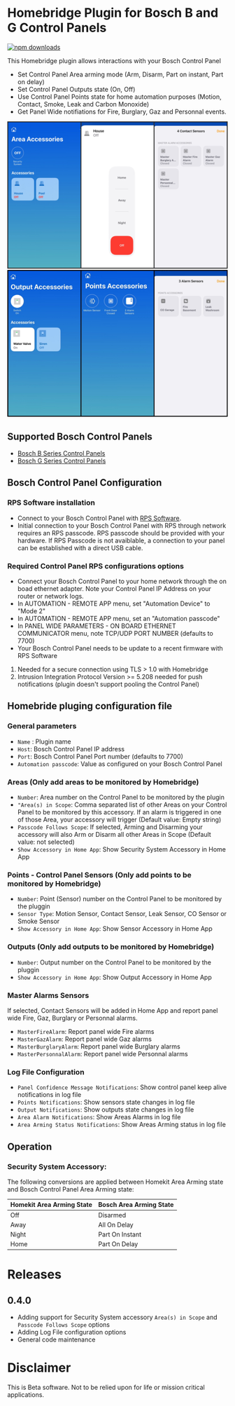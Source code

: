 
# Homebridge Plugin for Bosch B and G Control Panels
[![npm downloads](https://badgen.net/npm/dt/homebridge-boschcontrolpanel_bgseries)](https://www.npmjs.com/package/homebridge-boschcontrolpanel_bgseries)

This Homebridge plugin allows interactions with your Bosch Control Panel

* Set Control Panel Area arming mode (Arm, Disarm, Part on instant, Part on delay)
* Set Control Panel Outputs state (On, Off)
* Use Control Panel Points state for home automation purposes (Motion, Contact, Smoke, Leak and Carbon Monoxide)
* Get Panel Wide notifiations for Fire, Burglary, Gaz and Personnal events. 

![Screenshot](BCP0401.jpg)
![Screenshot](BCP0402.jpg)

## Supported Bosch Control Panels

* [Bosch B Series Control Panels](https://resources-boschsecurity-cdn.azureedge.net/public/documents/B_Series_Quick_Selec_Commercial_Brochure_enUS_23341998603.pdf)
* [Bosch G Series Control Panels](https://resources-boschsecurity-cdn.azureedge.net/public/documents/Bosch_G_Series_Quick_Commercial_Brochure_enUS_23390517387.pdf)

## Bosch Control Panel Configuration

### RPS Software installation
* Connect to your Bosch Control Panel with [RPS Software](https://www2.boschsecurity.us/bseriesinstall/programming).
* Initial connection to your Bosch Control Panel with RPS through network requires an RPS passcode. RPS passcode should be provided with your hardware. If RPS Passcode is not avaiblable, a connection to your panel can be established with a direct USB cable. 

### Required Control Panel RPS configurations options
* Connect your Bosch Control Panel to your home network through the on boad ethernet adapter. Note your Control Panel IP Address on your router or network logs. 
* In AUTOMATION - REMOTE APP menu, set "Automation Device" to "Mode 2" 
* In AUTOMATION - REMOTE APP menu, set an "Automation passcode" 
* In PANEL WIDE PARAMETERS - ON BOARD ETHERNET COMMUNICATOR menu, note TCP/UDP PORT NUMBER (defaults to 7700) 
* Your Bosch Control Panel needs to be update to a recent firmware with RPS Software 
1. Needed for a secure connection using TLS > 1.0 with Homebridge
2. Intrusion Integration Protocol Version >= 5.208 needed for push notifications (plugin doesn't support pooling the Control Panel)

## Homebride pluging configuration file
### General parameters
* `Name` : Plugin name
* `Host`:  Bosch Control Panel IP address
* `Port`:  Bosch Control Panel Port number (defaults to 7700)
* `Automation passcode`: Value as configured on your Bosch Control Panel
### Areas (Only add areas to be monitored by Homebridge)
* `Number`: Area number on the Control Panel to be monitored by the plugin
* `"Area(s) in Scope`: Comma separated list of other Areas on your Control Panel to be monitored by this accessory. If an alarm is triggered in one of those Area, your accessory will trigger (Default value: Empty string)
* `Passcode Follows Scope`: If selected, Arming and Disarming your accessory will also Arm or Disarm all other Areas in Scope (Default value: not selected)
* `Show Accessory in Home App`: Show Security System Accessory in Home App
### Points - Control Panel Sensors (Only add points to be monitored by Homebridge)
* `Number`: Point (Sensor) number on the Control Panel to be monitored by the pluggin
* `Sensor Type`: Motion Sensor, Contact Sensor, Leak Sensor, CO Sensor or Smoke Sensor
* `Show Accessory in Home App`: Show Sensor Accessory in Home App 
### Outputs (Only add outputs to be monitored by Homebridge)
* `Number`: Output number on the Control Panel to be monitored by the pluggin
* `Show Accessory in Home App`: Show Output Accessory in Home App
### Master Alarms Sensors
If selected, Contact Sensors will be added in Home App and report panel wide Fire, Gaz, Burglary or Personnal alarms.
* `MasterFireAlarm`: Report panel wide Fire alarms
* `MasterGazAlarm`: Report panel wide Gaz alarms
* `MasterBurglaryAlarm`: Report panel wide Burglary alarms
* `MasterPersonnalAlarm`: Report panel wide Personnal alarms
### Log File Configuration
* `Panel Confidence Message Notifications`: Show control panel keep alive notifications in log file
* `Points Notifications`: Show sensors state changes in log file
* `Output Notifications`: Show outputs state changes in log file
* `Area Alarm Notifications`: Show Areas Alarms in log file
* `Area Arming Status Notifications`: Show Areas Arming status in log file

## Operation
### Security System Accessory:
The following conversions are applied between Homekit Area Arming state and Bosch Control Panel Area Arming state: 

| Homekit Area Arming State | Bosch Area Arming State|
| ------ | ------ | 
| Off | Disarmed
| Away | All On Delay
| Night | Part On Instant
| Home | Part On Delay

# Releases
## 0.4.0
* Adding support for Security System accessory `Area(s) in Scope` and `Passcode Follows Scope` options
* Adding Log File configuration options
* General code maintenance

# Disclaimer
This is Beta software. Not to be relied upon for life or mission critical applications.

